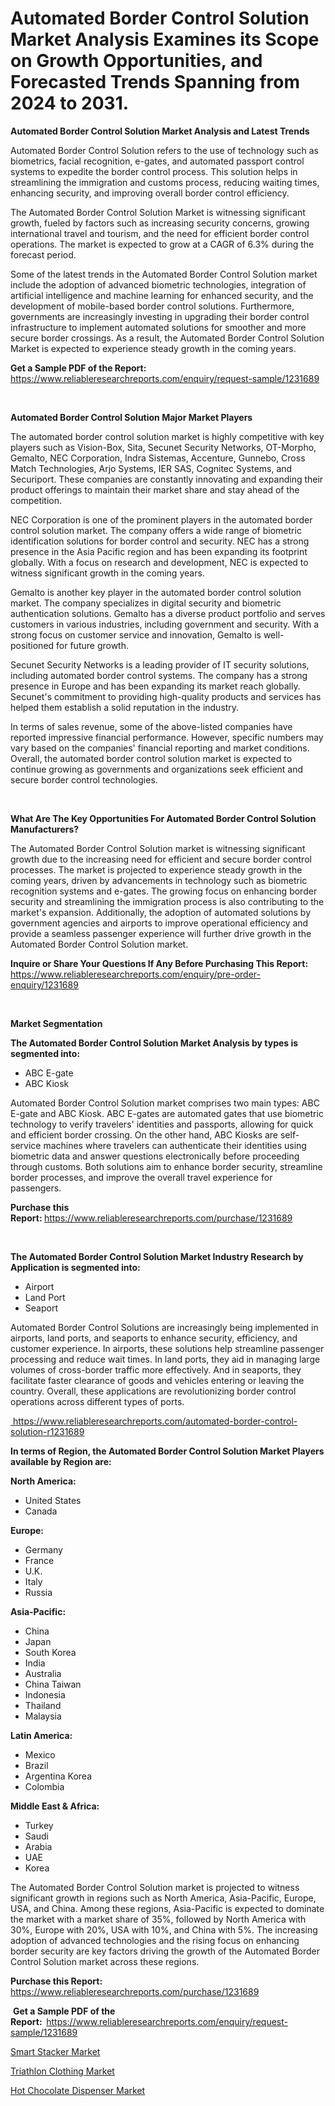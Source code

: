 <p><h1>Automated Border Control Solution Market Analysis Examines its Scope on Growth Opportunities, and Forecasted Trends Spanning from 2024 to 2031.</h1></p><p><strong>Automated Border Control Solution Market Analysis and Latest Trends</strong></p>
<p><p>Automated Border Control Solution refers to the use of technology such as biometrics, facial recognition, e-gates, and automated passport control systems to expedite the border control process. This solution helps in streamlining the immigration and customs process, reducing waiting times, enhancing security, and improving overall border control efficiency.</p><p>The Automated Border Control Solution Market is witnessing significant growth, fueled by factors such as increasing security concerns, growing international travel and tourism, and the need for efficient border control operations. The market is expected to grow at a CAGR of 6.3% during the forecast period.</p><p>Some of the latest trends in the Automated Border Control Solution market include the adoption of advanced biometric technologies, integration of artificial intelligence and machine learning for enhanced security, and the development of mobile-based border control solutions. Furthermore, governments are increasingly investing in upgrading their border control infrastructure to implement automated solutions for smoother and more secure border crossings. As a result, the Automated Border Control Solution Market is expected to experience steady growth in the coming years.</p></p>
<p><strong>Get a Sample PDF of the Report:&nbsp;</strong> <a href="https://www.reliableresearchreports.com/enquiry/request-sample/1231689">https://www.reliableresearchreports.com/enquiry/request-sample/1231689</a></p>
<p>&nbsp;</p>
<p><strong>Automated Border Control Solution Major Market Players</strong></p>
<p><p>The automated border control solution market is highly competitive with key players such as Vision-Box, Sita, Secunet Security Networks, OT-Morpho, Gemalto, NEC Corporation, Indra Sistemas, Accenture, Gunnebo, Cross Match Technologies, Arjo Systems, IER SAS, Cognitec Systems, and Securiport. These companies are constantly innovating and expanding their product offerings to maintain their market share and stay ahead of the competition.</p><p>NEC Corporation is one of the prominent players in the automated border control solution market. The company offers a wide range of biometric identification solutions for border control and security. NEC has a strong presence in the Asia Pacific region and has been expanding its footprint globally. With a focus on research and development, NEC is expected to witness significant growth in the coming years.</p><p>Gemalto is another key player in the automated border control solution market. The company specializes in digital security and biometric authentication solutions. Gemalto has a diverse product portfolio and serves customers in various industries, including government and security. With a strong focus on customer service and innovation, Gemalto is well-positioned for future growth.</p><p>Secunet Security Networks is a leading provider of IT security solutions, including automated border control systems. The company has a strong presence in Europe and has been expanding its market reach globally. Secunet's commitment to providing high-quality products and services has helped them establish a solid reputation in the industry.</p><p>In terms of sales revenue, some of the above-listed companies have reported impressive financial performance. However, specific numbers may vary based on the companies' financial reporting and market conditions. Overall, the automated border control solution market is expected to continue growing as governments and organizations seek efficient and secure border control technologies.</p></p>
<p>&nbsp;</p>
<p><strong>What Are The Key Opportunities For Automated Border Control Solution Manufacturers?</strong></p>
<p><p>The Automated Border Control Solution market is witnessing significant growth due to the increasing need for efficient and secure border control processes. The market is projected to experience steady growth in the coming years, driven by advancements in technology such as biometric recognition systems and e-gates. The growing focus on enhancing border security and streamlining the immigration process is also contributing to the market's expansion. Additionally, the adoption of automated solutions by government agencies and airports to improve operational efficiency and provide a seamless passenger experience will further drive growth in the Automated Border Control Solution market.</p></p>
<p><strong>Inquire or Share Your Questions If Any Before Purchasing This Report:</strong> <a href="https://www.reliableresearchreports.com/enquiry/pre-order-enquiry/1231689">https://www.reliableresearchreports.com/enquiry/pre-order-enquiry/1231689</a></p>
<p>&nbsp;</p>
<p><strong>Market Segmentation</strong></p>
<p><strong>The Automated Border Control Solution Market Analysis by types is segmented into:</strong></p>
<p><ul><li>ABC E-gate</li><li>ABC Kiosk</li></ul></p>
<p><p>Automated Border Control Solution market comprises two main types: ABC E-gate and ABC Kiosk. ABC E-gates are automated gates that use biometric technology to verify travelers' identities and passports, allowing for quick and efficient border crossing. On the other hand, ABC Kiosks are self-service machines where travelers can authenticate their identities using biometric data and answer questions electronically before proceeding through customs. Both solutions aim to enhance border security, streamline border processes, and improve the overall travel experience for passengers.</p></p>
<p><strong>Purchase this Report:&nbsp;</strong><a href="https://www.reliableresearchreports.com/purchase/1231689">https://www.reliableresearchreports.com/purchase/1231689</a></p>
<p>&nbsp;</p>
<p><strong>The Automated Border Control Solution Market Industry Research by Application is segmented into:</strong></p>
<p><ul><li>Airport</li><li>Land Port</li><li>Seaport</li></ul></p>
<p><p>Automated Border Control Solutions are increasingly being implemented in airports, land ports, and seaports to enhance security, efficiency, and customer experience. In airports, these solutions help streamline passenger processing and reduce wait times. In land ports, they aid in managing large volumes of cross-border traffic more effectively. And in seaports, they facilitate faster clearance of goods and vehicles entering or leaving the country. Overall, these applications are revolutionizing border control operations across different types of ports.</p></p>
<p><a href="https://www.reliableresearchreports.com/automated-border-control-solution-r1231689">&nbsp;https://www.reliableresearchreports.com/automated-border-control-solution-r1231689</a></p>
<p><strong>In terms of Region, the Automated Border Control Solution Market Players available by Region are:</strong></p>
<p>
    <p> <strong> North America: </strong>
        <ul>
            <li>United States</li>
            <li>Canada</li>
        </ul>
        </p> 
    <p> <strong> Europe: </strong>
        <ul>
            <li>Germany</li>
            <li>France</li>
            <li>U.K.</li>
            <li>Italy</li>
            <li>Russia</li>
        </ul>
        </p> 
    <p> <strong> Asia-Pacific: </strong>
        <ul>
            <li>China</li>
            <li>Japan</li>
            <li>South Korea</li>
            <li>India</li>
            <li>Australia</li>
            <li>China Taiwan</li>
            <li>Indonesia</li>
            <li>Thailand</li>
            <li>Malaysia</li>
        </ul>
        </p> 
    <p> <strong> Latin America: </strong>
        <ul>
            <li>Mexico</li>
            <li>Brazil</li>
            <li>Argentina Korea</li>
            <li>Colombia</li>
        </ul>
        </p> 
    <p> <strong> Middle East & Africa: </strong>
        <ul>
            <li>Turkey</li>
            <li>Saudi</li>
            <li>Arabia</li>
            <li>UAE</li>
            <li>Korea</li>
        </ul>
    </p>
    </p>
<p><p>The Automated Border Control Solution market is projected to witness significant growth in regions such as North America, Asia-Pacific, Europe, USA, and China. Among these regions, Asia-Pacific is expected to dominate the market with a market share of 35%, followed by North America with 30%, Europe with 20%, USA with 10%, and China with 5%. The increasing adoption of advanced technologies and the rising focus on enhancing border security are key factors driving the growth of the Automated Border Control Solution market across these regions.</p></p>
<p><strong>Purchase this Report: </strong><a href="https://www.reliableresearchreports.com/purchase/1231689">https://www.reliableresearchreports.com/purchase/1231689</a></p>
<p>&nbsp;<strong>Get a Sample PDF of the Report:&nbsp;&nbsp;</strong><a href="https://www.reliableresearchreports.com/enquiry/request-sample/1231689">https://www.reliableresearchreports.com/enquiry/request-sample/1231689</a></p>
<p><strong></strong></p>
<p><p><a href="https://www.linkedin.com/pulse/smart-stackernbspmarket-focuses-market-share-size-projected-qixne?trackingId=XMnqm8ZydXN4Gta4lxpjOw%3D%3D">Smart Stacker Market</a></p><p><a href="https://issuu.com/reportprime-2/docs/triathlon-clothing-market-size-2030.pptx">Triathlon Clothing Market</a></p><p><a href="https://www.linkedin.com/pulse/hot-chocolate-dispenser-market-competitive-analysis-trends-bb47c?trackingId=EGcfklKPLA8D2k121Go8zA%3D%3D">Hot Chocolate Dispenser Market</a></p></p>